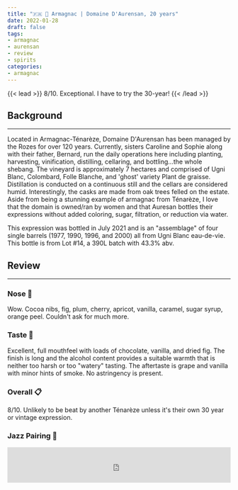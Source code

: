 ```yaml
---
title: "🇫🇷 🍇 Armagnac | Domaine D'Aurensan, 20 years"
date: 2022-01-28
draft: false
tags: 
- armagnac
- aurensan
- review
- spirits
categories: 
- armagnac
---
```


{{< lead >}}
8/10. Exceptional. I have to try the 30-year!
{{< /lead >}}

## Background
---
Located in Armagnac-Ténarèze, Domaine D'Aurensan has been managed by the Rozes for over 120 years. Currently, sisters Caroline and Sophie along with their father, Bernard, run the daily operations here including planting, harvesting, vinification, distilling, cellaring, and bottling...the whole shebang. The vineyard is approximately 7 hectares and comprised of Ugni Blanc, Colombard, Folle Blanche, and 'ghost' variety Plant
de graisse. Distillation is conducted on a continuous still and the cellars are considered humid. Interestingly, the casks are made from oak trees felled on the estate. Aside from being a stunning example of armagnac from Ténarèze, I love that the domain is owned/ran by women and that Auresan bottles their expressions without added coloring, sugar, filtration, or reduction via water. 

This expression was bottled in July 2021 and is an "assemblage" of four single barrels (1977, 1990, 1996, and 2000) all from Ugni Blanc eau-de-vie. This bottle is from Lot #14, a 390L batch with 43.3% abv.

## Review
---
### Nose :nose:
Wow. Cocoa nibs, fig, plum, cherry, apricot, vanilla, caramel, sugar syrup, orange peel. 
Couldn't ask for much more. 

### Taste :tongue:
Excellent, full mouthfeel with loads of chocolate, vanilla, and dried fig. The finish is long and the alcohol content provides a suitable warmth that is neither too harsh or too "watery" tasting. The aftertaste is grape and vanilla with minor hints of smoke. No astringency is present. 

### Overall :clipboard:
8/10. Unlikely to be beat by another Ténarèze unless it's their own 30 year or vintage expression.  

### Jazz Pairing :trumpet:
<iframe src="https://open.spotify.com/embed/track/1zycFcvj0XItblKboKeyGI?utm_source=generator&theme=0" width="100%" height="80" frameBorder="0" allowfullscreen="" allow="autoplay; clipboard-write; encrypted-media; fullscreen; picture-in-picture"></iframe>